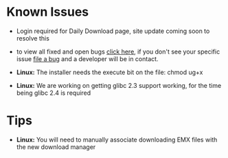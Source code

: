 # Known Issues #

  * Login required for Daily Download page, site update coming soon to resolve this

  * to view all fixed and open bugs [click here](http://code.google.com/p/emusicdownloadmanager/issues/list?can=1&q=&colspec=ID+Type+Status+Priority+Milestone+Owner+Summary&cells=tiles), if you don't see your specific issue [file a bug](http://code.google.com/p/emusicdownloadmanager/issues/entry) and a developer will be in contact.

  * **Linux:** The installer needs the execute bit on the file: chmod ug+x

  * **Linux:** We are working on getting glibc 2.3 support working, for the time being glibc 2.4 is required

# Tips #
  * **Linux:** You will need to manually associate downloading EMX files with the new download manager